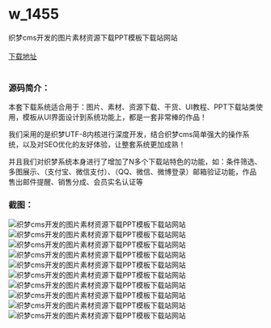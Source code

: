 # w_1455
织梦cms开发的图片素材资源下载PPT模板下载站网站
<br/></br>
[下载地址](https://www.uuid2.com/1455.html "下载地址")
<br/></br>
<h3>源码简介：</h3>
<p>本套下载系统适合用于：图片、素材、资源下载、干货、UI教程、PPT下载站类使用，模板从UI界面设计到系统功能上，都是一套非常棒的作品！<p>
<p>我们采用的是织梦UTF-8内核进行深度开发，结合织梦cms简单强大的操作系统，以及对SEO优化的友好体验，让整套系统更加成熟！<p>
<p>并且我们对织梦系统本身进行了增加了N多个下载站特色的功能，如：条件筛选、多图展示、（支付宝、微信支付）、（QQ、微信、微博登录）邮箱验证功能，作品售出邮件提醒、销售分成、会员实名认证等<p>
<h3>截图：</h3>
<img src="https://www.uuid2.com/wp-content/uploads/img/202108/872647c520.jpg" alt="织梦cms开发的图片素材资源下载PPT模板下载站网站"><img src="https://www.uuid2.com/wp-content/uploads/img/202108/4dece4f836.jpg" alt="织梦cms开发的图片素材资源下载PPT模板下载站网站"><img src="https://www.uuid2.com/wp-content/uploads/img/202108/2fc33fe851.jpg" alt="织梦cms开发的图片素材资源下载PPT模板下载站网站"><img src="https://www.uuid2.com/wp-content/uploads/img/202108/18407e0958.jpg" alt="织梦cms开发的图片素材资源下载PPT模板下载站网站"><img src="https://www.uuid2.com/wp-content/uploads/img/202108/e0393f6287.jpg" alt="织梦cms开发的图片素材资源下载PPT模板下载站网站"><img src="https://www.uuid2.com/wp-content/uploads/img/202108/f7731b6813.jpg" alt="织梦cms开发的图片素材资源下载PPT模板下载站网站"><img src="https://www.uuid2.com/wp-content/uploads/img/202108/9caf273795.jpg" alt="织梦cms开发的图片素材资源下载PPT模板下载站网站"><img src="https://www.uuid2.com/wp-content/uploads/img/202108/aa09de3773.jpg" alt="织梦cms开发的图片素材资源下载PPT模板下载站网站"><img src="https://www.uuid2.com/wp-content/uploads/img/202108/f92eeb5309.jpg" alt="织梦cms开发的图片素材资源下载PPT模板下载站网站"><img src="https://www.uuid2.com/wp-content/uploads/img/202108/98165f7906.jpg" alt="织梦cms开发的图片素材资源下载PPT模板下载站网站">
